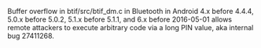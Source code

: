Buffer overflow in btif/src/btif_dm.c in Bluetooth in Android 4.x before 4.4.4, 5.0.x before 5.0.2, 5.1.x before 5.1.1, and 6.x before 2016-05-01 allows remote attackers to execute arbitrary code via a long PIN value, aka internal bug 27411268.